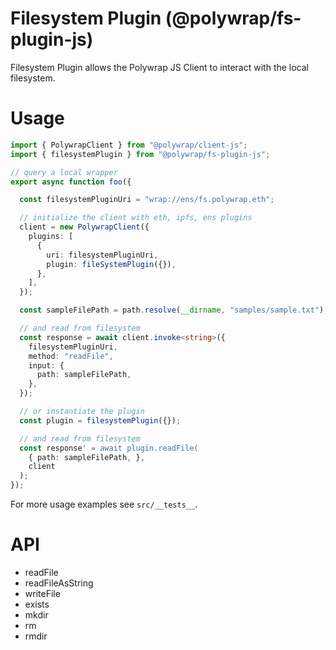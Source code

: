 # Filesystem Plugin (@polywrap/fs-plugin-js)

Filesystem Plugin allows the Polywrap JS Client to interact with the local filesystem.

# Usage

``` typescript
import { PolywrapClient } from "@polywrap/client-js";
import { filesystemPlugin } from "@polywrap/fs-plugin-js";

// query a local wrapper
export async function foo({

  const filesystemPluginUri = "wrap://ens/fs.polywrap.eth";

  // initialize the client with eth, ipfs, ens plugins
  client = new PolywrapClient({
    plugins: [
      {
        uri: filesystemPluginUri,
        plugin: fileSystemPlugin({}),
      },
    ],
  });

  const sampleFilePath = path.resolve(__dirname, "samples/sample.txt");

  // and read from filesystem
  const response = await client.invoke<string>({
    filesystemPluginUri,
    method: "readFile",
    input: {
      path: sampleFilePath,
    },
  });

  // or instantiate the plugin
  const plugin = filesystemPlugin({});

  // and read from filesystem
  const response' = await plugin.readFile(
    { path: sampleFilePath, },
    client
  );
});
```

For more usage examples see `src/__tests__`.

# API

 - readFile
 - readFileAsString
 - writeFile
 - exists
 - mkdir
 - rm
 - rmdir

